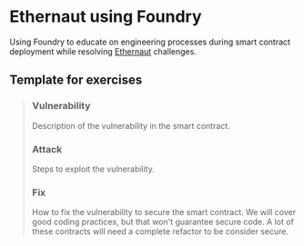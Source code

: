 # Ethernaut using Foundry

Using Foundry to educate on engineering processes during smart contract deployment while resolving [Ethernaut](https://ethernaut.openzeppelin.com) challenges.

## Template for exercises

> ### Vulnerability
> Description of the vulnerability in the smart contract.
>
> ### Attack
> Steps to exploit the vulnerability.
>
> ### Fix
> How to fix the vulnerability to secure the smart contract. We will cover good coding practices, but that won't guarantee
> secure code. A lot of these contracts will need a complete refactor to be consider secure.
